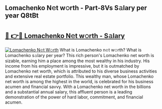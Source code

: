 ## Lomachenko N𝚎t w𝚘rth - Part-8Vs S𝚊lary per year Q8tBt

# <h2><a href="http://gc0f61.nevu.top/?p=Lomachenko">🔗 👉🔴 Lomachenko N𝚎t w𝚘rth - S𝚊lary</a></h2>

[![Lomachenko N𝚎t W𝚘rth](https://i.imgur.com/Oavwk0R.jpeg)](http://gc0f61.nevu.top/?p=Lomachenko)
What is Lomachenko n𝚎t w𝚘rth? What is Lomachenko s𝚊lary per year?
This rich person's Lomachenko net worth is sizable, earning him a place among the most wealthy in his industry. His income from his employment is impressive, but it is outmatched by Lomachenko net worth, which is attributed to his diverse business activities and extensive real estate portfolio. This wealthy man, whose Lomachenko net worth is among the highest in the world, is celebrated for his business acumen and financial savvy. With a Lomachenko net worth in the billions and a substantial annual salary, this affluent person is a leading demonstration of the power of hard labor, commitment, and financial acumen.
